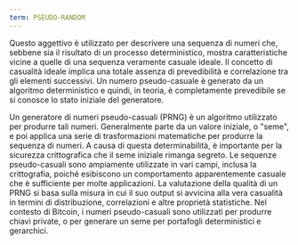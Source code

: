```yaml
---
term: PSEUDO-RANDOM
---
```


Questo aggettivo è utilizzato per descrivere una sequenza di numeri che, sebbene sia il risultato di un processo deterministico, mostra caratteristiche vicine a quelle di una sequenza veramente casuale ideale. Il concetto di casualità ideale implica una totale assenza di prevedibilità e correlazione tra gli elementi successivi. Un numero pseudo-casuale è generato da un algoritmo deterministico e quindi, in teoria, è completamente prevedibile se si conosce lo stato iniziale del generatore.

Un generatore di numeri pseudo-casuali (PRNG) è un algoritmo utilizzato per produrre tali numeri. Generalmente parte da un valore iniziale, o "seme", e poi applica una serie di trasformazioni matematiche per produrre la sequenza di numeri. A causa di questa determinabilità, è importante per la sicurezza crittografica che il seme iniziale rimanga segreto. Le sequenze pseudo-casuali sono ampiamente utilizzate in vari campi, inclusa la crittografia, poiché esibiscono un comportamento apparentemente casuale che è sufficiente per molte applicazioni. La valutazione della qualità di un PRNG si basa sulla misura in cui il suo output si avvicina alla vera casualità in termini di distribuzione, correlazioni e altre proprietà statistiche. Nel contesto di Bitcoin, i numeri pseudo-casuali sono utilizzati per produrre chiavi private, o per generare un seme per portafogli deterministici e gerarchici.